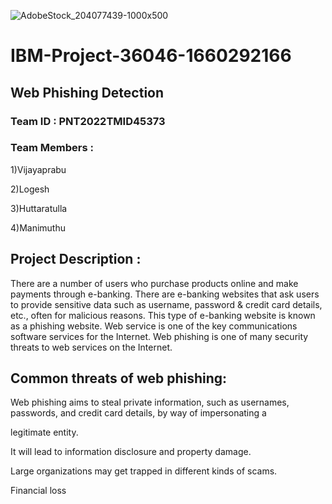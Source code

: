 ![AdobeStock_204077439-1000x500](https://user-images.githubusercontent.com/113415196/202528584-9fec8212-c4db-4ef4-a6b5-5ba98aecb799.jpg)


# IBM-Project-36046-1660292166

## Web Phishing Detection 

### Team ID : PNT2022TMID45373

### Team Members :
   
  1)Vijayaprabu
   
  2)Logesh
           
  3)Huttaratulla
   
  4)Manimuthu

## Project Description :

There are a number of users who purchase products online and make payments through e-banking. There are e-banking websites that ask users to provide sensitive data such as username, password & credit card details, etc., often for malicious reasons. This type of e-banking website is known as a phishing website. Web service is one of the key communications software services for the Internet. Web phishing is one of many security threats to web services on the Internet.

## Common threats of web phishing: 

Web phishing aims to steal private information, such as usernames, passwords, and credit card details, by way of impersonating a

legitimate entity.

It will lead to information disclosure and property damage.

Large organizations may get trapped in different kinds of scams.

Financial loss
